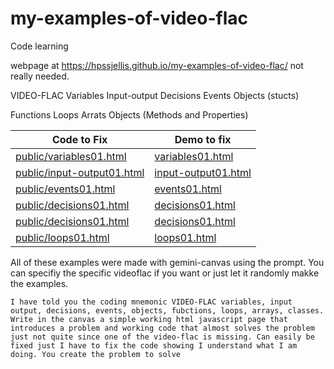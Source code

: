 # my-examples-of-video-flac
Code learning


webpage at https://hpssjellis.github.io/my-examples-of-video-flac/ not really needed.


VIDEO-FLAC 
Variables
Input-output
Decisions
Events
Objects (stucts)

Functions
Loops
Arrats
Objects (Methods and Properties)


| Code to Fix | Demo to fix | 
|----|----|  
|  [public/variables01.html](public/variables01.html)                     |  [variables01.html](https://hpssjellis.github.io/my-examples-of-video-flac/public/variables01.html)  |  
|  [public/input-output01.html](public/input-output01.html)     |  [input-output01.html](https://hpssjellis.github.io/my-examples-of-video-flac/public/input-output01.html)  |  
|  [public/events01.html](public/events01.html)     |  [events01.html](https://hpssjellis.github.io/my-examples-of-video-flac/public/events01.html)  |  
|  [public/decisions01.html](public/decisions01.html)                     |  [decisions01.html](https://hpssjellis.github.io/my-examples-of-video-flac/public/decisions01.html)  |  
|  [public/decisions01.html](public/decisions01.html)                     |  [decisions01.html](https://hpssjellis.github.io/my-examples-of-video-flac/public/decisions01.html)  |  
|  [public/loops01.html](public/loops01.html)                             |  [loops01.html](https://hpssjellis.github.io/my-examples-of-video-flac/public/loops01.html)  |  





All of these examples were made with gemini-canvas using the prompt. You can specifiy the specific videoflac if you want or just let it randomly makke the examples.

```
I have told you the coding mnemonic VIDEO-FLAC variables, input output, decisions, events, objects, fubctions, loops, arrays, classes. Write in the canvas a simple working html javascript page that introduces a problem and working code that almost solves the problem just not quite since one of the video-flac is missing. Can easily be fixed just I have to fix the code showing I understand what I am doing. You create the problem to solve
```
